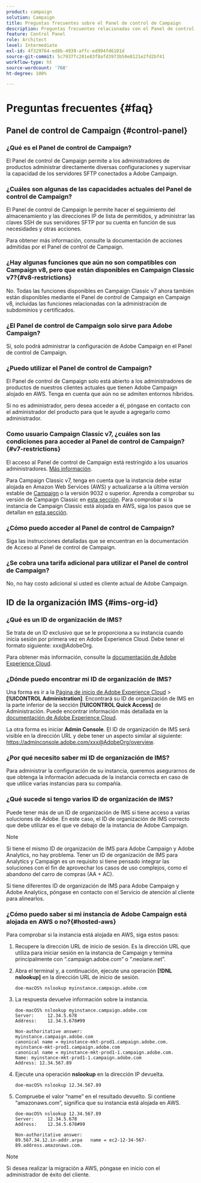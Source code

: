 ```yaml
---
product: campaign
solution: Campaign
title: Preguntas frecuentes sobre el Panel de control de Campaign
description: Preguntas frecuentes relacionadas con el Panel de control de Campaign
feature: Control Panel
role: Architect
level: Intermediate
exl-id: 4f329764-ed8b-4939-affc-ed994fd6101d
source-git-commit: 5c7937fc201e83f8afd3973b50e8121e2fd2bf41
workflow-type: ht
source-wordcount: '768'
ht-degree: 100%

---
```


# Preguntas frecuentes {#faq}

## Panel de control de Campaign {#control-panel}

### ¿Qué es el Panel de control de Campaign?

El Panel de control de Campaign permite a los administradores de productos administrar directamente diversas configuraciones y supervisar la capacidad de los servidores SFTP conectados a Adobe Campaign.

### ¿Cuáles son algunas de las capacidades actuales del Panel de control de Campaign?

El Panel de control de Campaign le permite hacer el seguimiento del almacenamiento y las direcciones IP de lista de permitidos, y administrar las claves SSH de sus servidores SFTP por su cuenta en función de sus necesidades y otras acciones.

Para obtener más información, consulte la documentación de acciones admitidas por el Panel de control de Campaign.

### ¿Hay algunas funciones que aún no son compatibles con Campaign v8, pero que están disponibles en Campaign Classic v7?{#v8-restrictions}

No. Todas las funciones disponibles en Campaign Classic v7 ahora también están disponibles mediante el Panel de control de Campaign en Campaign v8, incluidas las funciones relacionadas con la administración de subdominios y certificados.

### ¿El Panel de control de Campaign solo sirve para Adobe Campaign?

Sí, solo podrá administrar la configuración de Adobe Campaign en el Panel de control de Campaign.

### ¿Puedo utilizar el Panel de control de Campaign?

El Panel de control de Campaign solo está abierto a los administradores de productos de nuestros clientes actuales que tienen Adobe Campaign alojado en AWS. Tenga en cuenta que aún no se admiten entornos híbridos.

Si no es administrador, pero desea acceder a él, póngase en contacto con el administrador del producto para que le ayude a agregarlo como administrador.

### Como usuario Campaign Classic v7, ¿cuáles son las condiciones para acceder al Panel de control de Campaign? {#v7-restrictions}

El acceso al Panel de control de Campaign está restringido a los usuarios administradores. [Más información](discover/using/managing-permissions.md).

Para Campaign Classic v7, tenga en cuenta que la instancia debe estar alojada en Amazon Web Services (AWS) y actualizarse a la última versión estable de [Campaign](https://experienceleague.adobe.com/docs/campaign-classic/using/release-notes/rn-overview.html?lang=es#rn-statuses) o la versión 9032 o superior. Aprenda a comprobar su versión de Campaign Classic en [esta sección](https://experienceleague.adobe.com/docs/campaign-classic/using/getting-started/starting-with-adobe-campaign/launching-adobe-campaign.html?lang=es#getting-your-campaign-version). Para comprobar si la instancia de Campaign Classic está alojada en AWS, siga los pasos que se detallan en [esta sección](#hosted-aws).

### ¿Cómo puedo acceder al Panel de control de Campaign?

Siga las instrucciones detalladas que se encuentran en la documentación de Acceso al Panel de control de Campaign.

### ¿Se cobra una tarifa adicional para utilizar el Panel de control de Campaign?

No, no hay costo adicional si usted es cliente actual de Adobe Campaign.

## ID de la organización IMS {#ims-org-id}

### ¿Qué es un ID de organización de IMS?

Se trata de un ID exclusivo que se le proporciona a su instancia cuando inicia sesión por primera vez en Adobe Experience Cloud. Debe tener el formato siguiente: xxx@AdobeOrg.

Para obtener más información, consulte la [documentación de Adobe Experience Cloud](https://experienceleague.adobe.com/docs/core-services/interface/administration/organizations.html?lang=es).

### ¿Dónde puedo encontrar mi ID de organización de IMS?

Una forma es ir a la [Página de inicio de Adobe Experience Cloud](https://experiencecloud.adobe.com/) > **[!UICONTROL Administration]**. Encontrará su ID de organización de IMS en la parte inferior de la sección **[!UICONTROL Quick Access]** de Administración. Puede encontrar información más detallada en la [documentación de Adobe Experience Cloud](https://experienceleague.adobe.com/docs/core-services/interface/administration/organizations.html?lang=es).

La otra forma es iniciar **Admin Console**. El ID de organización de IMS será visible en la dirección URL y debe tener un aspecto similar al siguiente: https://adminconsole.adobe.com/xxx@AdobeOrg/overview.

### ¿Por qué necesito saber mi ID de organización de IMS?

Para administrar la configuración de su instancia, queremos asegurarnos de que obtenga la información adecuada de la instancia correcta en caso de que utilice varias instancias para su compañía.

### ¿Qué sucede si tengo varios ID de organización de IMS?

Puede tener más de un ID de organización de IMS si tiene acceso a varias soluciones de Adobe. En este caso, el ID de organización de IMS correcto que debe utilizar es el que ve debajo de la instancia de Adobe Campaign.

>[!NOTE]
>
>Si tiene el mismo ID de organización de IMS para Adobe Campaign y Adobe Analytics, no hay problema. Tener un ID de organización de IMS para Analytics y Campaign es un requisito si tiene pensado integrar las soluciones con el fin de aprovechar los casos de uso complejos, como el abandono del carro de compras (AA + AC).
>
>Si tiene diferentes ID de organización de IMS para Adobe Campaign y Adobe Analytics, póngase en contacto con el Servicio de atención al cliente para alinearlos.

### ¿Cómo puedo saber si mi instancia de Adobe Campaign está alojada en AWS o no?{#hosted-aws}

Para comprobar si la instancia está alojada en AWS, siga estos pasos:

1. Recupere la dirección URL de inicio de sesión. Es la dirección URL que utiliza para iniciar sesión en la instancia de Campaign y termina principalmente con “.campaign.adobe.com” o “.neolane.net”.
1. Abra el terminal y, a continuación, ejecute una operación **[!DNL nslookup]** en la dirección URL de inicio de sesión.

   `doe-macOS% nslookup myinstance.campaign.adobe.com`

1. La respuesta devuelve información sobre la instancia.

   ```
   doe-macOS% nslookup myinstance.campaign.adobe.com
   Server:     12.34.5.678
   Address:    12.34.5.678#99
   
   Non-authoritative answer:
   myinstance.campaign.adobe.com
   canonical name = myinstance-mkt-prod1.campaign.adobe.com.
   myinstance-mkt-prod1.campaign.adobe.com
   canonical name = myinstance-mkt-prod1-1.campaign.adobe.com.
   Name: myinstance-mkt-prod1-1.campaign.adobe.com
   Address: 12.34.567.89
   ```

1. Ejecute una operación **nslookup** en la dirección IP devuelta.

   `doe-macOS% nslookup 12.34.567.89`

1. Compruebe el valor “name” en el resultado devuelto. Si contiene “amazonaws.com”, significa que su instancia está alojada en AWS.

   ```
   doe-macOS% nslookup 12.34.567.89
   Server:     12.34.5.678
   Address:    12.34.5.678#99
   
   Non-authoritative answer:
   89.567.34.12.in-addr.arpa   name = ec2-12-34-567-89.address.amazonaws.com.
   ```

>[!NOTE]
>
>Si desea realizar la migración a AWS, póngase en inicio con el administrador de éxito del cliente.
